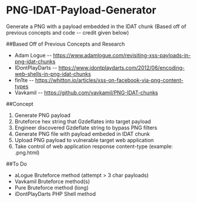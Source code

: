 # PNG-IDAT-Payload-Generator
Generate a PNG with a payload embedded in the IDAT chunk (Based off of previous concepts and code -- credit given below)

##Based Off of Previous Concepts and Research
* Adam Logue -- https://www.adamlogue.com/revisiting-xss-payloads-in-png-idat-chunks
* IDontPlayDarts -- https://www.idontplaydarts.com/2012/06/encoding-web-shells-in-png-idat-chunks
* fin1te -- https://whitton.io/articles/xss-on-facebook-via-png-content-types
* Vavkamil -- https://github.com/vavkamil/PNG-IDAT-chunks

##Concept
1. Generate PNG payload
 1. Bruteforce hex string that Gzdeflates into target payload
 2. Engineer discovered Gzdeflate string to bypass PNG filters
 3. Generate PNG file with payload embeded in IDAT chunk
2. Upload PNG payload to vulnerable target web application
3. Take control of web application response content-type (example: .png.html)

##To Do
* aLogue Bruteforce method (attempt > 3 char payloads)
* Vavkamil Bruteforce method(s)
* Pure Bruteforce method (long)
* iDontPlayDarts PHP Shell method
